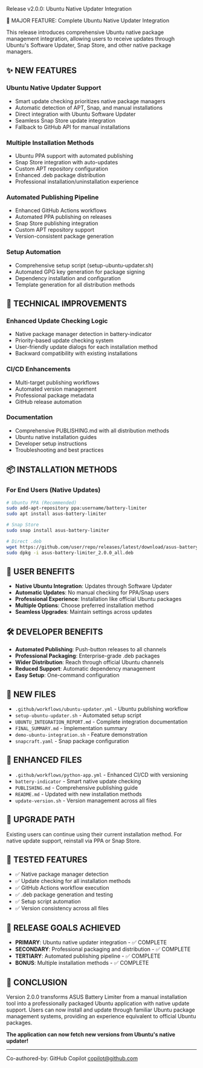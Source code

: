Release v2.0.0: Ubuntu Native Updater Integration

🎉 MAJOR FEATURE: Complete Ubuntu Native Updater Integration

This release introduces comprehensive Ubuntu native package management integration,
allowing users to receive updates through Ubuntu's Software Updater, Snap Store,
and other native package managers.

## ✨ NEW FEATURES

### Ubuntu Native Updater Support
- Smart update checking prioritizes native package managers
- Automatic detection of APT, Snap, and manual installations  
- Direct integration with Ubuntu Software Updater
- Seamless Snap Store update integration
- Fallback to GitHub API for manual installations

### Multiple Installation Methods
- Ubuntu PPA support with automated publishing
- Snap Store integration with auto-updates
- Custom APT repository configuration
- Enhanced .deb package distribution
- Professional installation/uninstallation experience

### Automated Publishing Pipeline
- Enhanced GitHub Actions workflows
- Automated PPA publishing on releases
- Snap Store publishing integration
- Custom APT repository support
- Version-consistent package generation

### Setup Automation
- Comprehensive setup script (setup-ubuntu-updater.sh)
- Automated GPG key generation for package signing
- Dependency installation and configuration
- Template generation for all distribution methods

## 🔧 TECHNICAL IMPROVEMENTS

### Enhanced Update Checking Logic
- Native package manager detection in battery-indicator
- Priority-based update checking system
- User-friendly update dialogs for each installation method
- Backward compatibility with existing installations

### CI/CD Enhancements
- Multi-target publishing workflows
- Automated version management
- Professional package metadata
- GitHub release automation

### Documentation
- Comprehensive PUBLISHING.md with all distribution methods
- Ubuntu native installation guides
- Developer setup instructions
- Troubleshooting and best practices

## 📦 INSTALLATION METHODS

### For End Users (Native Updates)
```bash
# Ubuntu PPA (Recommended)
sudo add-apt-repository ppa:username/battery-limiter
sudo apt install asus-battery-limiter

# Snap Store
sudo snap install asus-battery-limiter

# Direct .deb
wget https://github.com/user/repo/releases/latest/download/asus-battery-limiter_2.0.0_all.deb
sudo dpkg -i asus-battery-limiter_2.0.0_all.deb
```

## 🚀 USER BENEFITS

- **Native Ubuntu Integration**: Updates through Software Updater
- **Automatic Updates**: No manual checking for PPA/Snap users
- **Professional Experience**: Installation like official Ubuntu packages
- **Multiple Options**: Choose preferred installation method
- **Seamless Upgrades**: Maintain settings across updates

## 🛠️ DEVELOPER BENEFITS

- **Automated Publishing**: Push-button releases to all channels
- **Professional Packaging**: Enterprise-grade .deb packages
- **Wider Distribution**: Reach through official Ubuntu channels
- **Reduced Support**: Automatic dependency management
- **Easy Setup**: One-command configuration

## 📁 NEW FILES

- `.github/workflows/ubuntu-updater.yml` - Ubuntu publishing workflow
- `setup-ubuntu-updater.sh` - Automated setup script
- `UBUNTU_INTEGRATION_REPORT.md` - Complete integration documentation
- `FINAL_SUMMARY.md` - Implementation summary
- `demo-ubuntu-integration.sh` - Feature demonstration
- `snapcraft.yaml` - Snap package configuration

## 📝 ENHANCED FILES

- `.github/workflows/python-app.yml` - Enhanced CI/CD with versioning
- `battery-indicator` - Smart native update checking
- `PUBLISHING.md` - Comprehensive publishing guide
- `README.md` - Updated with new installation methods
- `update-version.sh` - Version management across all files

## 🔄 UPGRADE PATH

Existing users can continue using their current installation method.
For native update support, reinstall via PPA or Snap Store.

## 🧪 TESTED FEATURES

- ✅ Native package manager detection
- ✅ Update checking for all installation methods
- ✅ GitHub Actions workflow execution
- ✅ .deb package generation and testing
- ✅ Setup script automation
- ✅ Version consistency across all files

## 🎯 RELEASE GOALS ACHIEVED

- **PRIMARY**: Ubuntu native updater integration - ✅ COMPLETE
- **SECONDARY**: Professional packaging and distribution - ✅ COMPLETE  
- **TERTIARY**: Automated publishing pipeline - ✅ COMPLETE
- **BONUS**: Multiple installation methods - ✅ COMPLETE

## 🏁 CONCLUSION

Version 2.0.0 transforms ASUS Battery Limiter from a manual installation tool
into a professionally packaged Ubuntu application with native update support.
Users can now install and update through familiar Ubuntu package management
systems, providing an experience equivalent to official Ubuntu packages.

**The application can now fetch new versions from Ubuntu's native updater!**

---

Co-authored-by: GitHub Copilot <copilot@github.com>

